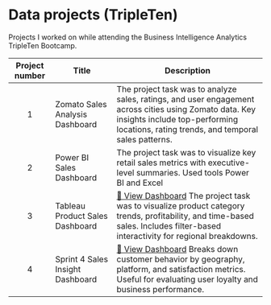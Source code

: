 # Data projects (TripleTen)
Projects I worked on while attending the Business Intelligence Analytics TripleTen Bootcamp.


| Project number | Title | Description |
| :-----------: | ----------- |----------- |
| 1 | Zomato Sales Analysis Dashboard| The project task was to analyze sales, ratings, and user engagement across cities using Zomato data.  Key insights include top-performing locations, rating trends, and temporal sales patterns. |
| 2 | Power BI Sales Dashboard| The project task was to visualize key retail sales metrics with executive-level summaries.  Used tools Power BI and Excel |
| 3 | Tableau Product Sales Dashboard| [🔗 View Dashboard](https://public.tableau.com/app/profile/nathaniel.solomon/viz/TableauProject_17414065807650/Story?publish=yes) The project task was to visualize product category trends, profitability, and time-based sales. Includes filter-based interactivity for regional breakdowns.|
| 4 | Sprint 4 Sales Insight Dashboard| [🔗 View Dashboard](https://public.tableau.com/views/Sprint4Project_17398298779120/Subcategoryregion?:language=en-US&:sid=&:redirect=auth&:display_count=n&:origin=viz_share_link) Breaks down customer behavior by geography, platform, and satisfaction metrics. Useful for evaluating user loyalty and business performance.|

